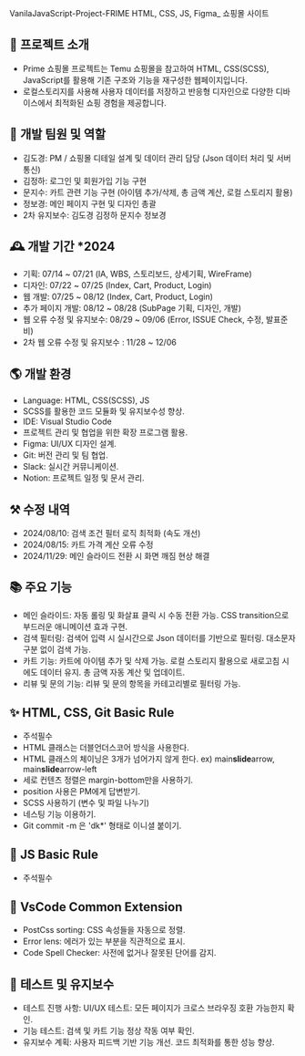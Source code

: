 VanilaJavaScript-Project-FRIME
HTML, CSS, JS, Figma\_ 쇼핑몰 사이트

## 🌈 프로젝트 소개

- Prime 쇼핑몰 프로젝트는 Temu 쇼핑몰을 참고하여 HTML, CSS(SCSS), JavaScript를 활용해 기존 구조와 기능을 재구성한 웹페이지입니다.
- 로컬스토리지를 사용해 사용자 데이터를 저장하고 반응형 디자인으로 다양한 디바이스에서 최적화된 쇼핑 경험을 제공합니다.

## 🏡 개발 팀원 및 역할

- 김도경: PM / 쇼핑몰 디테일 설계 및 데이터 관리 담당 (Json 데이터 처리 및 서버 통신)
- 김정하: 로그인 및 회원가입 기능 구현
- 문지수: 카트 관련 기능 구현 (아이템 추가/삭제, 총 금액 계산, 로컬 스토리지 활용)
- 정보경: 메인 페이지 구현 및 디자인 총괄
- 2차 유지보수: 김도경 김정하 문지수 정보경

## 🕰️ 개발 기간 \*2024

- 기획: 07/14 ~ 07/21 (IA, WBS, 스토리보드, 상세기획, WireFrame)
- 디자인: 07/22 ~ 07/25 (Index, Cart, Product, Login)
- 웹 개발: 07/25 ~ 08/12 (Index, Cart, Product, Login)
- 추가 페이지 개발: 08/12 ~ 08/28 (SubPage 기획, 디자인, 개발)
- 웹 오류 수정 및 유지보수: 08/29 ~ 09/06 (Error, ISSUE Check, 수정, 발표준비)
- 2차 웹 오류 수정 및 유지보수 : 11/28 ~ 12/06

## 🌎 개발 환경

- Language: HTML, CSS(SCSS), JS
- SCSS를 활용한 코드 모듈화 및 유지보수성 향상.
- IDE: Visual Studio Code
- 프로젝트 관리 및 협업을 위한 확장 프로그램 활용.
- Figma: UI/UX 디자인 설계.
- Git: 버전 관리 및 팀 협업.
- Slack: 실시간 커뮤니케이션.
- Notion: 프로젝트 일정 및 문서 관리.

## ⚒️ 수정 내역

- 2024/08/10: 검색 조건 필터 로직 최적화 (속도 개선)
- 2024/08/15: 카트 가격 계산 오류 수정
- 2024/11/29: 메인 슬라이드 전환 시 화면 깨짐 현상 해결

## 📚 주요 기능

- 메인 슬라이드: 자동 롤링 및 화살표 클릭 시 수동 전환 가능. CSS transition으로 부드러운 애니메이션 효과 구현.
- 검색 필터링: 검색어 입력 시 실시간으로 Json 데이터를 기반으로 필터링. 대소문자 구분 없이 검색 가능.
- 카트 기능: 카트에 아이템 추가 및 삭제 가능. 로컬 스토리지 활용으로 새로고침 시에도 데이터 유지. 총 금액 자동 계산 및 업데이트.
- 리뷰 및 문의 기능: 리뷰 및 문의 항목을 카테고리별로 필터링 가능.

## ✨ HTML, CSS, Git Basic Rule

- 주석필수
- HTML 클래스는 더블언더스코어 방식을 사용한다.
- HTML 클래스의 체이닝은 3개가 넘어가지 않게 한다. ex) main**slide**arrow, main**slide**arrow-left
- 세로 컨텐츠 정렬은 margin-bottom만을 사용하기.
- position 사용은 PM에게 답변받기.
- SCSS 사용하기 (변수 및 파일 나누기)
- 네스팅 기능 이용하기.
- Git commit -m 은 'dk\*' 형태로 이니셜 붙이기.

## 🦉 JS Basic Rule

- 주석필수

## 💫 VsCode Common Extension

- PostCss sorting: CSS 속성들을 자동으로 정렬.
- Error lens: 에러가 있는 부분을 직관적으로 표시.
- Code Spell Checker: 사전에 없거나 잘못된 단어를 감지.

## 🧪 테스트 및 유지보수

- 테스트 진행 사항: UI/UX 테스트: 모든 페이지가 크로스 브라우징 호환 가능한지 확인.
- 기능 테스트: 검색 및 카트 기능 정상 작동 여부 확인.
- 유지보수 계획: 사용자 피드백 기반 기능 개선. 코드 최적화를 통한 성능 향상.
